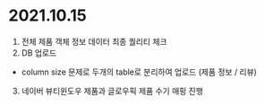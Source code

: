 # 2021.10.15
1. 전체 제품 객체 정보 데이터 최종 퀄리티 체크
2. DB 업로드
  - column size 문제로 두개의 table로 분리하여 업로드 (제품 정보 / 리뷰)
3. 네이버 뷰티윈도우 제품과 글로우픽 제품 수기 매핑 진행
